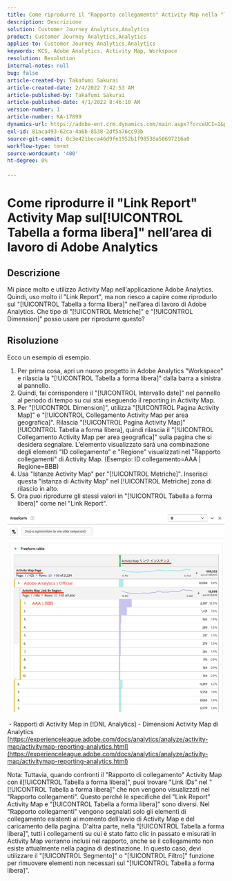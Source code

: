 ```yaml
---
title: Come riprodurre il "Rapporto collegamento" Activity Map nella "Tabella a forma libera" nell’area di lavoro di Adobe Analytics
description: Descrizione
solution: Customer Journey Analytics,Analytics
product: Customer Journey Analytics,Analytics
applies-to: Customer Journey Analytics,Analytics
keywords: KCS, Adobe Analytics, Activity Map, Workspace
resolution: Resolution
internal-notes: null
bug: false
article-created-by: Takafumi Sakurai
article-created-date: 2/4/2022 7:42:53 AM
article-published-by: Takafumi Sakurai
article-published-date: 4/1/2022 8:46:10 AM
version-number: 1
article-number: KA-17899
dynamics-url: https://adobe-ent.crm.dynamics.com/main.aspx?forceUCI=1&pagetype=entityrecord&etn=knowledgearticle&id=c22fb80d-8e85-ec11-8d21-0022480855a4
exl-id: 81aca493-62ca-4a6b-8538-2df5a76cc93b
source-git-commit: 0c3e421beca46d9fe1952b1f98538a50697216a0
workflow-type: tm+mt
source-wordcount: '400'
ht-degree: 0%

---
```


# Come riprodurre il &quot;Link Report&quot; Activity Map sul[!UICONTROL Tabella a forma libera]&quot; nell’area di lavoro di Adobe Analytics

## Descrizione

Mi piace molto e utilizzo Activity Map nell&#39;applicazione Adobe Analytics. Quindi, uso molto il &quot;Link Report&quot;, ma non riesco a capire come riprodurlo sul &quot;[!UICONTROL Tabella a forma libera]&quot; nell’area di lavoro di Adobe Analytics. Che tipo di &quot;[!UICONTROL Metriche]&quot; e &quot;[!UICONTROL Dimension]&quot; posso usare per riprodurre questo?

## Risoluzione


Ecco un esempio di esempio.

1. Per prima cosa, apri un nuovo progetto in Adobe Analytics &quot;Workspace&quot; e rilascia la &quot;[!UICONTROL Tabella a forma libera]&quot; dalla barra a sinistra al pannello. 
2. Quindi, fai corrispondere il &quot;[!UICONTROL Intervallo date]&quot; nel pannello al periodo di tempo su cui stai eseguendo il reporting in Activity Map.
3. Per &quot;[!UICONTROL Dimension]&quot;, utilizza &quot;[!UICONTROL Pagina Activity Map]&quot; e &quot;[!UICONTROL Collegamento Activity Map per area geografica]&quot;. Rilascia &quot;[!UICONTROL Pagina Activity Map]&quot; [!UICONTROL Tabella a forma libera], quindi rilascia il &quot;[!UICONTROL Collegamento Activity Map per area geografica]&quot; sulla pagina che si desidera segnalare. L’elemento visualizzato sarà una combinazione degli elementi &quot;ID collegamento&quot; e &quot;Regione&quot; visualizzati nel &quot;Rapporto collegamenti&quot; di Activity Map. (Esempio: ID collegamento=AAA | Regione=BBB)
4. Usa &quot;Istanze Activity Map&quot; per &quot;[!UICONTROL Metriche]&quot;. Inserisci questa &quot;istanza di Activity Map&quot; nel [!UICONTROL Metriche] zona di rilascio in alto.
5. Ora puoi riprodurre gli stessi valori in &quot;[!UICONTROL Tabella a forma libera]&quot; come nel &quot;Link Report&quot;.

![](assets/ce099307-8f85-ec11-8d21-0022480855a4.png)

・Rapporti di Activity Map in [!DNL Analytics] - Dimensioni Activity Map di Analytics
[https://experienceleague.adobe.com/docs/analytics/analyze/activity-map/activitymap-reporting-analytics.html](https://experienceleague.adobe.com/docs/analytics/analyze/activity-map/activitymap-reporting-analytics.html)

Nota: Tuttavia, quando confronti il &quot;Rapporto di collegamento&quot; Activity Map con il[!UICONTROL Tabella a forma libera]&quot;, puoi trovare &quot;Link IDs&quot; nel &quot;[!UICONTROL Tabella a forma libera]&quot; che non vengono visualizzati nel &quot;Rapporto collegamenti&quot;. Questo perché le specifiche del &quot;Link Report&quot; Activity Map e &quot;[!UICONTROL Tabella a forma libera]&quot; sono diversi. Nel &quot;Rapporto collegamenti&quot; vengono segnalati solo gli elementi di collegamento esistenti al momento dell’avvio di Activity Map e del caricamento della pagina. D&#39;altra parte, nella &quot;[!UICONTROL Tabella a forma libera]&quot;, tutti i collegamenti su cui è stato fatto clic in passato e misurati in Activity Map verranno inclusi nel rapporto, anche se il collegamento non esiste attualmente nella pagina di destinazione. In questo caso, devi utilizzare il &quot;[!UICONTROL Segmento]&quot; o &quot;[!UICONTROL Filtro]&quot; funzione per rimuovere elementi non necessari sul &quot;[!UICONTROL Tabella a forma libera]&quot;.

